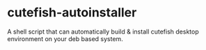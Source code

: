 # cutefish-autoinstaller
A shell script that can automatically build &amp; install cutefish desktop environment on your deb based system.
